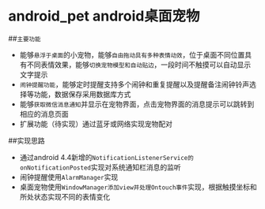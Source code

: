 # android_pet android桌面宠物
##`主要功能`
* 能够`悬浮于桌面`的小宠物，能够`自由拖动具有多种表情动效`，位于桌面不同位置具有不同表情效果，能够`切换宠物模型和自动贴边`，一段时间不触摸可以自动显示文字提示
* `闹钟提醒功能`，能够定时提醒支持多个闹钟和重复提醒以及提醒备注闹钟铃声选择等功能，数据保存采用数据库方式
* 能够`获取微信消息通知`并显示在宠物界面，点击宠物界面的消息提示可以跳转到相应的消息页面
* 扩展功能（待实现）通过蓝牙或网络实现宠物配对

##实现思路
* 通过android 4.4新增的`NotificationListenerService的onNotificationPosted`实现对系统通知栏消息的监听
* 闹钟提醒使用`AlarmManager`实现
* 桌面宠物使用`WindowManager添加view并处理Ontouch事件`实现，根据触摸坐标和所处状态实现不同的表情变化

